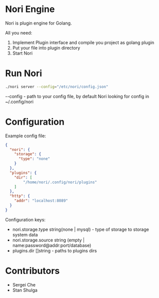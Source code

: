 # Nori Engine

Nori is plugin engine for Golang.

All you need:
1. Implement Plugin interface and compile you project as golang plugin
2. Put your file into plugin directory
3. Start Nori

# Run Nori

```bash
./nori server --config="/etc/nori/config.json"
```

--config - path to your config file, by default Nori looking for config in ~/.config/nori

# Configuration

Example config file:
```json
{
  "nori": {
    "storage": {
      "type": "none"
    }
  },
  "plugins": {
    "dir": [
        "/home/nori/.config/nori/plugins"
    ]
  },
  "http": {
    "addr": "localhost:8089"
  }
}
```


Configuration keys:

- nori.storage.type string(none | mysql) - type of storage to storage system data
- nori.storage.source string (empty | name:password@addr:port/database)
- plugins.dir []string - paths to plugins dirs



# Contributors

- Sergei Che
- Stan Shulga 

